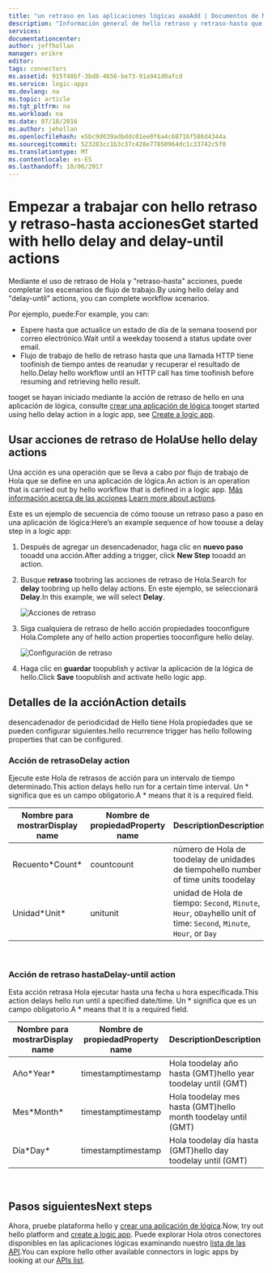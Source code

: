 ```yaml
---
title: "un retraso en las aplicaciones lógicas aaaAdd | Documentos de Microsoft"
description: "Información general de hello retraso y retraso-hasta que las acciones y cómo toouse con una aplicación de Azure lógica."
services: 
documentationcenter: 
author: jeffhollan
manager: erikre
editor: 
tags: connectors
ms.assetid: 915f48bf-3bd8-4656-be73-91a941d0afcd
ms.service: logic-apps
ms.devlang: na
ms.topic: article
ms.tgt_pltfrm: na
ms.workload: na
ms.date: 07/18/2016
ms.author: jehollan
ms.openlocfilehash: e5bc9d639adbddc01ee0f6a4c68716f586d4344a
ms.sourcegitcommit: 523283cc1b3c37c428e77850964dc1c33742c5f0
ms.translationtype: MT
ms.contentlocale: es-ES
ms.lasthandoff: 10/06/2017
---
```

# <a name="get-started-with-hello-delay-and-delay-until-actions"></a><span data-ttu-id="fe394-103">Empezar a trabajar con hello retraso y retraso-hasta acciones</span><span class="sxs-lookup"><span data-stu-id="fe394-103">Get started with hello delay and delay-until actions</span></span>
<span data-ttu-id="fe394-104">Mediante el uso de retraso de Hola y "retraso-hasta" acciones, puede completar los escenarios de flujo de trabajo.</span><span class="sxs-lookup"><span data-stu-id="fe394-104">By using hello delay and "delay-until" actions, you can complete workflow scenarios.</span></span>

<span data-ttu-id="fe394-105">Por ejemplo, puede:</span><span class="sxs-lookup"><span data-stu-id="fe394-105">For example, you can:</span></span>

* <span data-ttu-id="fe394-106">Espere hasta que actualice un estado de día de la semana toosend por correo electrónico.</span><span class="sxs-lookup"><span data-stu-id="fe394-106">Wait until a weekday toosend a status update over email.</span></span>
* <span data-ttu-id="fe394-107">Flujo de trabajo de hello de retraso hasta que una llamada HTTP tiene toofinish de tiempo antes de reanudar y recuperar el resultado de hello.</span><span class="sxs-lookup"><span data-stu-id="fe394-107">Delay hello workflow until an HTTP call has time toofinish before resuming and retrieving hello result.</span></span>

<span data-ttu-id="fe394-108">tooget se hayan iniciado mediante la acción de retraso de hello en una aplicación de lógica, consulte [crear una aplicación de lógica](../logic-apps/logic-apps-create-a-logic-app.md).</span><span class="sxs-lookup"><span data-stu-id="fe394-108">tooget started using hello delay action in a logic app, see [Create a logic app](../logic-apps/logic-apps-create-a-logic-app.md).</span></span>

## <a name="use-hello-delay-actions"></a><span data-ttu-id="fe394-109">Usar acciones de retraso de Hola</span><span class="sxs-lookup"><span data-stu-id="fe394-109">Use hello delay actions</span></span>
<span data-ttu-id="fe394-110">Una acción es una operación que se lleva a cabo por flujo de trabajo de Hola que se define en una aplicación de lógica.</span><span class="sxs-lookup"><span data-stu-id="fe394-110">An action is an operation that is carried out by hello workflow that is defined in a logic app.</span></span> <span data-ttu-id="fe394-111">[Más información acerca de las acciones](connectors-overview.md).</span><span class="sxs-lookup"><span data-stu-id="fe394-111">[Learn more about actions](connectors-overview.md).</span></span>

<span data-ttu-id="fe394-112">Este es un ejemplo de secuencia de cómo toouse un retraso paso a paso en una aplicación de lógica:</span><span class="sxs-lookup"><span data-stu-id="fe394-112">Here’s an example sequence of how toouse a delay step in a logic app:</span></span>

1. <span data-ttu-id="fe394-113">Después de agregar un desencadenador, haga clic en **nuevo paso** tooadd una acción.</span><span class="sxs-lookup"><span data-stu-id="fe394-113">After adding a trigger, click **New Step** tooadd an action.</span></span>
2. <span data-ttu-id="fe394-114">Busque **retraso** toobring las acciones de retraso de Hola.</span><span class="sxs-lookup"><span data-stu-id="fe394-114">Search for **delay** toobring up hello delay actions.</span></span> <span data-ttu-id="fe394-115">En este ejemplo, se seleccionará **Delay**.</span><span class="sxs-lookup"><span data-stu-id="fe394-115">In this example, we will select **Delay**.</span></span>
   
    ![Acciones de retraso](./media/connectors-native-delay/using-action-1.png)
3. <span data-ttu-id="fe394-117">Siga cualquiera de retraso de hello acción propiedades tooconfigure Hola.</span><span class="sxs-lookup"><span data-stu-id="fe394-117">Complete any of hello action properties tooconfigure hello delay.</span></span>
   
    ![Configuración de retraso](./media/connectors-native-delay/using-action-2.png)
4. <span data-ttu-id="fe394-119">Haga clic en **guardar** toopublish y activar la aplicación de la lógica de hello.</span><span class="sxs-lookup"><span data-stu-id="fe394-119">Click **Save** toopublish and activate hello logic app.</span></span>

## <a name="action-details"></a><span data-ttu-id="fe394-120">Detalles de la acción</span><span class="sxs-lookup"><span data-stu-id="fe394-120">Action details</span></span>
<span data-ttu-id="fe394-121">desencadenador de periodicidad de Hello tiene Hola propiedades que se pueden configurar siguientes.</span><span class="sxs-lookup"><span data-stu-id="fe394-121">hello recurrence trigger has hello following properties that can be configured.</span></span>

### <a name="delay-action"></a><span data-ttu-id="fe394-122">Acción de retraso</span><span class="sxs-lookup"><span data-stu-id="fe394-122">Delay action</span></span>
<span data-ttu-id="fe394-123">Ejecute este Hola de retrasos de acción para un intervalo de tiempo determinado.</span><span class="sxs-lookup"><span data-stu-id="fe394-123">This action delays hello run for a certain time interval.</span></span>
<span data-ttu-id="fe394-124">Un * significa que es un campo obligatorio.</span><span class="sxs-lookup"><span data-stu-id="fe394-124">A * means that it is a required field.</span></span>

| <span data-ttu-id="fe394-125">Nombre para mostrar</span><span class="sxs-lookup"><span data-stu-id="fe394-125">Display name</span></span> | <span data-ttu-id="fe394-126">Nombre de propiedad</span><span class="sxs-lookup"><span data-stu-id="fe394-126">Property name</span></span> | <span data-ttu-id="fe394-127">Description</span><span class="sxs-lookup"><span data-stu-id="fe394-127">Description</span></span> |
| --- | --- | --- |
| <span data-ttu-id="fe394-128">Recuento*</span><span class="sxs-lookup"><span data-stu-id="fe394-128">Count*</span></span> |<span data-ttu-id="fe394-129">count</span><span class="sxs-lookup"><span data-stu-id="fe394-129">count</span></span> |<span data-ttu-id="fe394-130">número de Hola de toodelay de unidades de tiempo</span><span class="sxs-lookup"><span data-stu-id="fe394-130">hello number of time units toodelay</span></span> |
| <span data-ttu-id="fe394-131">Unidad*</span><span class="sxs-lookup"><span data-stu-id="fe394-131">Unit*</span></span> |<span data-ttu-id="fe394-132">unit</span><span class="sxs-lookup"><span data-stu-id="fe394-132">unit</span></span> |<span data-ttu-id="fe394-133">unidad de Hola de tiempo: `Second`, `Minute`, `Hour`, o`Day`</span><span class="sxs-lookup"><span data-stu-id="fe394-133">hello unit of time: `Second`, `Minute`, `Hour`, or `Day`</span></span> |

<br>

### <a name="delay-until-action"></a><span data-ttu-id="fe394-134">Acción de retraso hasta</span><span class="sxs-lookup"><span data-stu-id="fe394-134">Delay-until action</span></span>
<span data-ttu-id="fe394-135">Esta acción retrasa Hola ejecutar hasta una fecha u hora especificada.</span><span class="sxs-lookup"><span data-stu-id="fe394-135">This action delays hello run until a specified date/time.</span></span>
<span data-ttu-id="fe394-136">Un * significa que es un campo obligatorio.</span><span class="sxs-lookup"><span data-stu-id="fe394-136">A * means that it is a required field.</span></span>

| <span data-ttu-id="fe394-137">Nombre para mostrar</span><span class="sxs-lookup"><span data-stu-id="fe394-137">Display name</span></span> | <span data-ttu-id="fe394-138">Nombre de propiedad</span><span class="sxs-lookup"><span data-stu-id="fe394-138">Property name</span></span> | <span data-ttu-id="fe394-139">Description</span><span class="sxs-lookup"><span data-stu-id="fe394-139">Description</span></span> |
| --- | --- | --- |
| <span data-ttu-id="fe394-140">Año*</span><span class="sxs-lookup"><span data-stu-id="fe394-140">Year*</span></span> |<span data-ttu-id="fe394-141">timestamp</span><span class="sxs-lookup"><span data-stu-id="fe394-141">timestamp</span></span> |<span data-ttu-id="fe394-142">Hola toodelay año hasta (GMT)</span><span class="sxs-lookup"><span data-stu-id="fe394-142">hello year toodelay until (GMT)</span></span> |
| <span data-ttu-id="fe394-143">Mes*</span><span class="sxs-lookup"><span data-stu-id="fe394-143">Month*</span></span> |<span data-ttu-id="fe394-144">timestamp</span><span class="sxs-lookup"><span data-stu-id="fe394-144">timestamp</span></span> |<span data-ttu-id="fe394-145">Hola toodelay mes hasta (GMT)</span><span class="sxs-lookup"><span data-stu-id="fe394-145">hello month toodelay until (GMT)</span></span> |
| <span data-ttu-id="fe394-146">Día*</span><span class="sxs-lookup"><span data-stu-id="fe394-146">Day*</span></span> |<span data-ttu-id="fe394-147">timestamp</span><span class="sxs-lookup"><span data-stu-id="fe394-147">timestamp</span></span> |<span data-ttu-id="fe394-148">Hola toodelay día hasta (GMT)</span><span class="sxs-lookup"><span data-stu-id="fe394-148">hello day toodelay until (GMT)</span></span> |

<br>

## <a name="next-steps"></a><span data-ttu-id="fe394-149">Pasos siguientes</span><span class="sxs-lookup"><span data-stu-id="fe394-149">Next steps</span></span>
<span data-ttu-id="fe394-150">Ahora, pruebe plataforma hello y [crear una aplicación de lógica](../logic-apps/logic-apps-create-a-logic-app.md).</span><span class="sxs-lookup"><span data-stu-id="fe394-150">Now, try out hello platform and [create a logic app](../logic-apps/logic-apps-create-a-logic-app.md).</span></span> <span data-ttu-id="fe394-151">Puede explorar Hola otros conectores disponibles en las aplicaciones lógicas examinando nuestro [lista de las API](apis-list.md).</span><span class="sxs-lookup"><span data-stu-id="fe394-151">You can explore hello other available connectors in logic apps by looking at our [APIs list](apis-list.md).</span></span>

